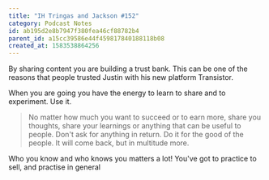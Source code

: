 ```yaml
---
title: "IH Tringas and Jackson #152"
category: Podcast Notes
id: ab195d2e8b7947f380fea46cf88782b4
parent_id: a15cc39586e44f459817840188118b08
created_at: 1583538864256
---
```


By sharing content you are building a trust bank. This can be one of the reasons that people trusted Justin with his new platform Transistor.

When you are going you have the energy to learn to share and to experiment. Use it.

> No matter how much you want to succeed or to earn more, share you thoughts, share your learnings or anything that can be useful to people. Don't ask for anything in return. Do it for the good of the people. It will come back, but in multitude more.

Who you know and who knows you matters a lot! You've got to practice to sell, and practise in general
    
